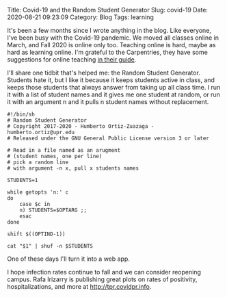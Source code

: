 Title: Covid-19 and the Random Student Generator
Slug: covid-19
Date: 2020-08-21 09:23:09
Category: Blog
Tags: learning

It's been a few months since I wrote anything in the blog. Like everyone, I've
been busy with the Covid-19 pandemic. We moved all classes online in March, and
Fall 2020 is online only too. Teaching online is hard, maybe as hard as learning
online. I'm grateful to the Carpentries, they have some suggestions for online
teaching [in their
guide](https://carpentries.org/online-workshop-recommendations/).

I'll share one tidbit that's helped me: the Random Student Generator. Students
hate it, but I like it because it keeps students active in class, and keeps
those students that always answer from taking up all class time. I run it with a
list of student names and it gives me one student at random, or run it with an
argument n and it pulls n student names without replacement.

```{bash}
#!/bin/sh
# Random Student Generator
# Copyright 2017-2020 - Humberto Ortiz-Zuazaga - humberto.ortiz@upr.edu
# Released under the GNU General Public License version 3 or later

# Read in a file named as an arugment 
# (student names, one per line)
# pick a random line
# with argument -n x, pull x students names

STUDENTS=1

while getopts 'n:' c
do
    case $c in
	n) STUDENTS=$OPTARG ;;
    esac
done

shift $((OPTIND-1))

cat "$1" | shuf -n $STUDENTS 

```

One of these days I'll turn it into a web app.

I hope infection rates continue to fall and we can consider reopening campus.
Rafa Irizarry is publishing great plots on rates of positivity,
hospitalizations, and more at <http://tpr.covidpr.info>.
